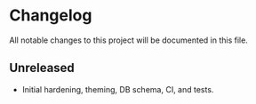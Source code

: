 # Changelog

All notable changes to this project will be documented in this file.

## Unreleased
- Initial hardening, theming, DB schema, CI, and tests.
